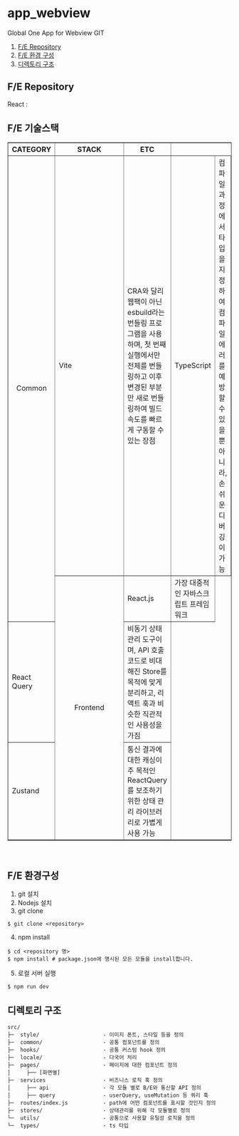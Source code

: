 # app_webview

Global One App for Webview GIT

1. [F/E Repository](#fe-repository)
2. [F/E 환경 구성](#fe-환경구성)
3. [디렉토리 구조](#디렉토리-구조)

## F/E Repository

React : 


## F/E 기술스택
<table border="1">
   <th align="center">CATEGORY</th>
   <th align="center" width="142px">STACK</th>
   <th align="center">ETC</th>
   <tr>
      <td rowspan="2" align="center">Common</td>
      <td> Vite</td>
      <td>CRA와 달리 웹팩이 아닌 esbuild라는 번들링 프로그램을 사용하며, 첫 번째 실행에서만 전체를 번들링하고 이후 변경된 부분만 새로 번들링하여 빌드 속도를 빠르게 구동할 수 있는 장점</td>
      <td> TypeScript</td>
      <td>컴파일 과정에서 타입을 지정하여 컴파일 에러를 예방할 수 있을뿐 아니라, 손쉬운 디버깅이 가능</td>
   </tr>
   <tr>
      <td rowspan="3" align="center">Frontend</td>
      <td> React.js</td>
      <td>가장 대중적인 자바스크립트 프레임워크</td>
   </tr>
   <tr>
      <td> React Query</td>
      <td>비동기 상태관리 도구이며, API 호출 코드로 비대해진 Store를 목적에 맞게 분리하고, 리액트 훅과 비슷한 직관적인 사용성을 가짐</td>
   </tr>
   <tr>
      <td> Zustand</td>
      <td>통신 결과에 대한 캐싱이 주 목적인 ReactQuery를 보조하기 위한 상태 관리 라이브러리로 가볍게 사용 가능</td>
   </tr>
</table>

<br/>

## F/E 환경구성

1. git 설치
2. Nodejs 설치
3. git clone

```
$ git clone <repository>
```

4. npm install

```
$ cd <repository 명>
$ npm install # package.json에 명시된 모든 모듈을 install합니다.
```

5. 로컬 서버 실행

```
$ npm run dev
```

## 디렉토리 구조

```
src/
├─  style/                    - 이미지 폰트, 스타일 등을 정의
├─  common/                   - 공통 컴포넌트를 정의
├─  hooks/                    - 공통 커스텀 hook 정의
├─  locale/                   - 다국어 처리
├─  pages/                    - 페이지에 대한 컴포넌트 정의
│     ├── [화면별]            
├─  services                  - 비즈니스 로직 훅 정의 
│     ├── api                 - 각 모듈 별로 B/E와 통신할 API 정의 
│     ├── query               - userQuery, useMutation 등 쿼리 훅  
├─  routes/index.js           - path에 어떤 컴포넌트를 표시할 것인지 정의
├─  stores/                   - 상태관리를 위해 각 모듈별로 정의
└─  utils/                    - 공통으로 사용할 유틸성 로직을 정의
└─  types/                    - ts 타입 
```

